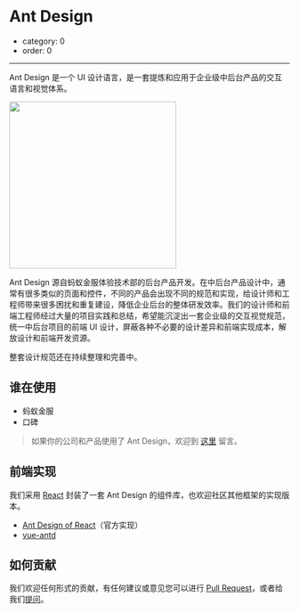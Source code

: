# Ant Design

- category: 0
- order: 0

---

Ant Design 是一个 UI 设计语言，是一套提炼和应用于企业级中后台产品的交互语言和视觉体系。

<img width="300" src="https://t.alipayobjects.com/images/rmsweb/T1B9hfXcdvXXXXXXXX.svg">

Ant Design 源自蚂蚁金服体验技术部的后台产品开发。在中后台产品设计中，通常有很多类似的页面和控件，不同的产品会出现不同的规范和实现，给设计师和工程师带来很多困扰和重复建设，降低企业后台的整体研发效率。我们的设计师和前端工程师经过大量的项目实践和总结，希望能沉淀出一套企业级的交互视觉规范，统一中后台项目的前端 UI 设计，屏蔽各种不必要的设计差异和前端实现成本，解放设计和前端开发资源。

整套设计规范还在持续整理和完善中。

## 谁在使用

- 蚂蚁金服
- 口碑

> 如果你的公司和产品使用了 Ant Design，欢迎到 [这里](https://github.com/ant-design/ant-design/issues/477) 留言。

## 前端实现

我们采用 [React](http://facebook.github.io/react/) 封装了一套 Ant Design 的组件库，也欢迎社区其他框架的实现版本。

- [Ant Design of React](/docs/react/introduce)（官方实现）
- [vue-antd](https://github.com/okoala/vue-antd)

## 如何贡献

我们欢迎任何形式的贡献，有任何建议或意见您可以进行 [Pull Request](https://github.com/ant-design/ant-design/pulls)，或者给我们[提问](https://github.com/ant-design/ant-design/issues)。

